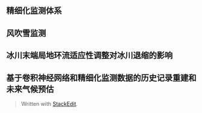 
## 精细化监测体系
## 风吹雪监测
## 冰川末端局地环流适应性调整对冰川退缩的影响
## 基于卷积神经网络和精细化监测数据的历史记录重建和未来气候预估


> Written with [StackEdit](https://stackedit.io/).
<!--stackedit_data:
eyJoaXN0b3J5IjpbNDQ4MTE4NTg5XX0=
-->